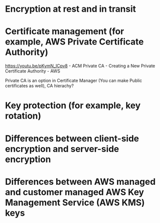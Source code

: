 # Encryption at rest and in transit

# Certificate management (for example, AWS Private Certificate Authority)

https://youtu.be/pKymN_ICpv8 - ACM Private CA - Creating a New Private Certificate Authority - AWS

Private CA is an option in Certificate Manager (You can make Public certificates as well), CA hierachy?

# Key protection (for example, key rotation)

# Differences between client-side encryption and server-side encryption

# Differences between AWS managed and customer managed AWS Key Management Service (AWS KMS) keys
